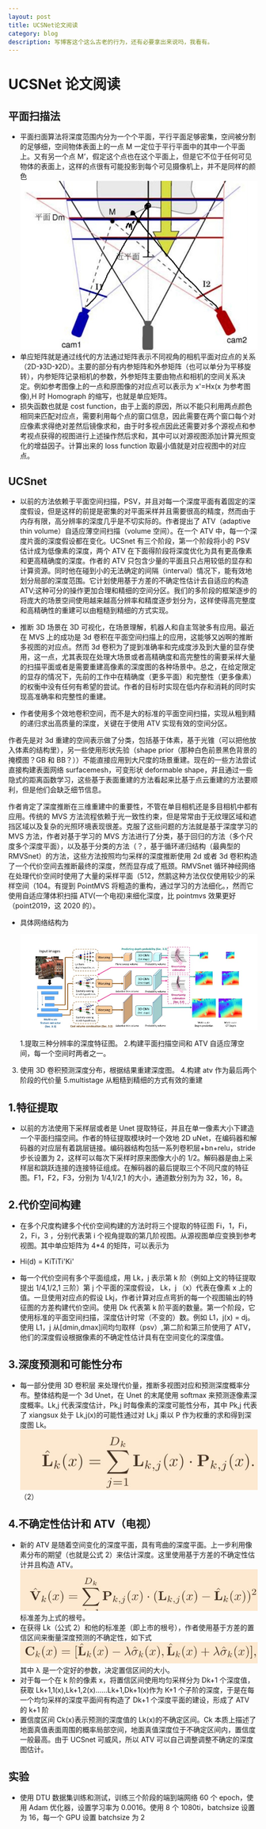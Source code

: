 ```yaml
---
layout: post
title: UCSNet论文阅读
category: blog
description: 写博客这个这么古老的行为，还有必要拿出来说吗，我看有。
---
```


# UCSNet 论文阅读

## 平面扫描法

- 平面扫面算法将深度范围内分为一个个平面，平行平面足够密集，空间被分割的足够细，空间物体表面上的一点 M 一定位于平行平面中的其中一个平面上。又有另一个点 M’，假定这个点也在这个平面上，但是它不位于任何可见物体的表面上，这样的点很有可能投影到每个可见摄像机上，并不是同样的颜色
  ![2021-03-28123000.jpg](/images/githubpages/2021-03-28123000.jpg)
- 单应矩阵就是通过线代的方法通过矩阵表示不同视角的相机平面对应点的关系（2D-》3D-》2D）。主要的部分有内参矩阵和外参矩阵（也可以单分为平移旋转），内参矩阵记录相机的参数，外参矩阵主要由物点和相机的空间关系决定。例如参考图像上的一点和原图像的对应点可以表示为 x'=Hx(x 为参考图像),H 时 Homograph 的缩写，也就是单应矩阵。
- 损失函数也就是 cost function，由于上面的原因，所以不能只利用两点颜色相同来匹配对应点，需要利用每个点的窗口信息，因此需要在两个窗口每个对应像素求得绝对差然后镜像求和，由于时多视点因此还需要对多个源视点和参考视点获得的视图进行上述操作然后求和，其中可以对源视图添加计算光照变化的增益因子。计算出来的 loss function 取最小值就是对应视图中的对应点。

## UCSnet

- 以前的方法依赖于平面空间扫描，PSV，并且对每一个深度平面有着固定的深度假设，但是这样的前提是密集的对平面采样并且需要很高的精度，然而由于内存有限，高分辨率的深度几乎是不切实际的。作者提出了 ATV（adaptive thin volume）自适应薄空间扫描（volume 空间）。在一个 ATV 中，每一个深度片面的深度假设都在变化。UCSnet 有三个阶段，第一个阶段将小的 PSV 估计成为低像素的深度，两个 ATV 在下面得阶段将深度优化为具有更高像素和更高精确度的深度。作者的 ATV 只包含少量的平面且只占用较低的显存和计算资源。同时他在碰到小的无法确定的间隔（interval）情况下，能有效地划分局部的深度范围。它计划使用基于方差的不确定性估计去自适应的构造 ATV;这种可分的操作更加合理和精细的空间分区。我们的多阶段的框架逐步的将庞大的场景空间使用越来越高分辨率和精度逐步划分为，这样使得高完整度和高精确性的重建可以由粗糙到精细的方式实现。

- 推断 3D 场景在 3D 可视化，在场景理解，机器人和自主驾驶多有应用。最近在 MVS 上的成功是 3d 卷积在平面空间扫描上的应用，这能够又凶啊的推断多视图的对应点。然而 3d 卷积为了提到准确率和完成度涉及到大量的显存使用，这一点，尤其表现在处理大场景或者高精确度和高完整性的需要采样大量的扫描平面或者是需要重建高像素的深度图的各种场景中。总之，在给定限定的显存的情况下，先前的工作中在精确度（更多平面）和完整性（更多像素）的权衡中没有任何有希望的尝试。作者的目标时实现在低内存和消耗的同时实现高准确率和完整性的重建。

- 作者使用多个效地卷积空间，而不是大的标准的平面空间扫描，实现从粗到精的递归求出高质量的深度，关键在于使用 ATV 实现有效的空间分区。

作者先是对 3d 重建的空间表示做了分类，包括基于体素，基于光锥（可以把他放入体素的结构里），另一些使用形状先验（shape prior（那种白色前景黑色背景的掩模图？GB 和 BB？））不能直接应用到大尺度的场景重建。现在的一些方法尝试直接构建表面网络 surfacemesh，可变形状 deformable shape，并且通过一些隐式的距离函数学习，这些基于表面重建的方法看起来比基于点云重建的方法要顺利，但是他们会缺乏细节信息。

作者肯定了深度推断在三维重建中的重要性，不管在单目相机还是多目相机中都有应用。传统的 MVS 方法流程依赖于光一致性约束，但是常常由于无纹理区域和遮挡区域以及复杂的光照环境表现很差。克服了这些问题的方法就是基于深度学习的 MVS 方法，作者对基于学习的 MVS 方法进行了分类，基于回归的方法（多个尺度多个深度平面），以及基于分类的方法（？，基于循环递归结构（最典型的 RMVSnet）的方法，这些方法按照均匀采样的深度推断使用 2d 或者 3d 卷积构造了一个代价空间去推断最终的深度，然而显存成了瓶颈。RMVSnet 循环神经网络在处理代价空间时使用了大量的采样平面（512，然鹅这种方法仅仅使用较少的采样空间（104。有提到 PointMVS 将粗造的重构，通过学习的方法细化。，然而它使用自适应薄体积扫描 ATV(一个电视)来细化深度，比 pointmvs 效果更好（point2019，这 2020 的）。

- 具体网络结构为

  ![2021-03-29143244.jpg](/images/githubpages/2021-03-29143244.jpg)

  1.提取三种分辨率的深度特征图。 2.构建平面扫描空间和 ATV 自适应薄空间，每一个空间时两者之一。

3. 使用 3D 卷积预测深度分布，根据结果重建深度图。 4.构建 atv 作为最后两个阶段的代价量
   5.multistage 从粗糙到精细的方式有效的重建

## 1.特征提取

- 以前的方法使用下采样层或者是 Unet 提取特征，并且在单一像素大小下建造一个平面扫描空间。作者的特征提取模块时一个效地 2D uNet，在编码器和解码器的对应层有着跳层链接。编码器结构包括一系列卷积层+bn+relu，stride 步长设置为 2，这样可以每次下采样时原来图像大小的 1/2。解码器是由上采样层和跳跃连接的连接特征组成。在解码器的最后提取三个不同尺度的特征图。F1，F2，F3，分别为 1/4,1/2,1 的大小，通道数分别为为 32，16，8。

## 2.代价空间构建

- 在多个尺度构建多个代价空间构建的方法时将三个提取的特征图 Fi，1，Fi，2，Fi，3 ，分别代表第 i 个视角提取的第几阶视图。从源视图单应变换到参考视图。其中单应矩阵为 4\*4 的矩阵，可以表示为

- Hi(d) = KiTiTi'Ki'

- 每一个代价空间有多个平面组成，用 Lk，j 表示第 k 阶（例如上文的特征提取提出 1/4,1/2,1 三阶）第 j 个平面的深度假设， Lk，j （x）代表在像素 x 上的值。一旦使用对应点的假设 Lkj，作者计算对应点弯折的每一个视图输出的特征图的方差构建代价空间。使用 Dk 代表第 k 阶平面的数量。第一个阶段，它使用标准的平面空间扫描，深度估计时常（不变的）数。例如 L1，j(x) = dj。使用 L1，j 从[dmin,dmax]间均匀取样（psv）,第二阶和第三阶使用了 ATV，他们的深度假设根据像素的不确定性估计具有在空间变化的深度值。

## 3.深度预测和可能性分布

- 每一部分使用 3D 卷积层 来处理代价量，推断多视图对应和预测深度概率分布。整体结构是一个 3d Unet，在 Unet 的末尾使用 softmax 来预测逐像素深度概率。Lk,j 代表深度估计，Pk,j 时每像素的深度可能性分布，其中 Pk,j 代表了 xiangsux 处于 Lk,j(x)的可能性通过对 Lk,j 乘以 P 作为权重的求和得到深度图 Lk。
  ![2021-03-30090159.jpg](/images/githubpages/2021-03-30090159.jpg) （2）

## 4.不确定性估计和 ATV（电视）

- 新的 ATV 是随着空间变化的深度平面，具有弯曲的深度平面。上一步利用像素分布的期望（也就是公式 2）来估计深度。这里使用基于方差的不确定性估计并且构造 ATV。
  ![2021-03-30092217.jpg](/images/githubpages/2021-03-30092217.jpg)
  标准差为上式的根号。
- 在获得 Lk（公式 2）和他的标准差（即上市的根号），作者使用基于方差的置信区间来衡量深度预测的不确定性，如下式
  ![2021-03-30092236.jpg](/images/githubpages/2021-03-30092236.jpg)
  其中 λ 是一个定好的参数，决定置信区间的大小。
- 对于每一个在 k 阶的像素 x，将置信区间使用均匀采样分为 Dk+1 个深度值，获取 Lk+1,1(x),Lk+1,2(x)......Lk+1,Dk+1(x)作为 K+1 个子阶的深度，于是在每一个均匀采样的深度平面间有构造了 Dk+1 个深度平面的建设，形成了 ATV 的 k+1 阶
- 置信度区间 Ck(x)表示预测的深度值的 Lk(x)的不确定区间。Ck 本质上描述了地面真值表面周围的概率局部空间，地面真值深度位于不确定区间内，置信度一般最高。由于 UCSnet 可威风，所以 ATV 可以自己调整调整不确定的深度图估计。

## 实验

- 使用 DTU 数据集训练和测试，训练三个阶段的端到端网络 60 个 epoch，使用 Adam 优化器，设置学习率为 0.0016。使用 8 个 1080ti，batchsize 设置为 16，每一个 GPU 设置 batchsize 为 2
